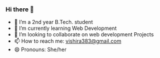 ### Hi there 👋

- 🔭 I’m a 2nd year B.Tech. student
- 🌱 I’m currently learning Web Development
- 👯 I’m looking to collaborate on web development Projects
- 📫 How to reach me: vishira383@gmail.com
- 😄 Pronouns: She/her

<!--
**Ishitav03/Ishitav03** is a ✨ _special_ ✨ repository because its `README.md` (this file) appears on your GitHub profile.

Here are some ideas to get you started:

- 🔭 I’m currently working on ...
- 🌱 I’m currently learning ...
- 👯 I’m looking to collaborate on ...
- 🤔 I’m looking for help with ...
- 💬 Ask me about ...
- 📫 How to reach me: ...
- 😄 Pronouns: ...
- ⚡ Fun fact: ...
-->
